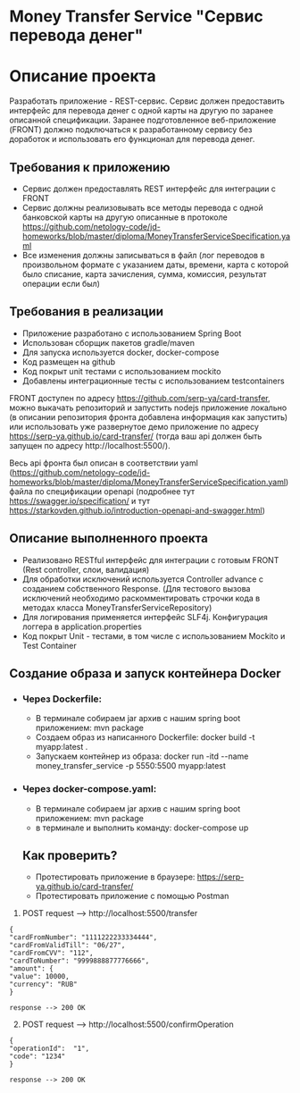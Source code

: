 Money Transfer Service "Сервис перевода денег"
=
Описание проекта
==
Разработать приложение - REST-сервис. Сервис должен предоставить интерфейс для перевода денег с одной карты на другую по заранее описанной спецификации. Заранее подготовленное веб-приложение (FRONT) должно подключаться к разработанному сервису без доработок и использовать его функционал для перевода денег.

## Требования к приложению
* Сервис должен предоставлять REST интерфейс для интеграции с FRONT
* Сервис должны реализовывать все методы перевода с одной банковской карты на другую описанные в протоколе https://github.com/netology-code/jd-homeworks/blob/master/diploma/MoneyTransferServiceSpecification.yaml
* Все изменения должны записываться в файл (лог переводов в произвольном формате с указанием даты, времени, карта с которой было списание, карта зачисления, сумма, комиссия, результат операции если был)
## Требования в реализации
* Приложение разработано с использованием Spring Boot
* Использован сборщик пакетов gradle/maven
* Для запуска используется docker, docker-compose
* Код размещен на github
* Код покрыт unit тестами с использованием mockito
* Добавлены интеграционные тесты с использованием testcontainers

FRONT доступен по адресу https://github.com/serp-ya/card-transfer, можно выкачать репозиторий и запустить nodejs приложение локально (в описании репозитория фронта добавлена информация как запустить) или использовать уже развернутое демо приложение по адресу https://serp-ya.github.io/card-transfer/ (тогда ваш api должен быть запущен по адресу http://localhost:5500/).

Весь api фронта был описан в соответствии yaml (https://github.com/netology-code/jd-homeworks/blob/master/diploma/MoneyTransferServiceSpecification.yaml) файла по спецификации openapi (подробнее тут https://swagger.io/specification/ и тут https://starkovden.github.io/introduction-openapi-and-swagger.html)
## Описание выполненного проекта
* Реализовано RESTful интерфейс для интеграции с готовым FRONT (Rest controller, слои, валидация)
* Для обработки исключений используется Controller advance c созданием собственного Response. (Для тестового вызова исключений необходимо раскомментировать строчки кода в методах класса MoneyTransferServiceRepository)
* Для логирования применяется интерфейс SLF4j. Конфигурация  логгера в application.properties
* Код покрыт Unit - тестами, в том числе с использованием Mockito и Test Container
## Создание образа и запуск контейнера Docker
* ### Через Dockerfile:
  - В терминале cобираем jar архив с нашим spring boot приложением: mvn package
  - Создаем образ из написанного Dockerfile: docker build -t myapp:latest .
  - Запускаем контейнер из образа: docker run -itd --name money_transfer_service -p 5550:5500 myapp:latest
* ### Через docker-compose.yaml:
  -  В терминале cобираем jar архив с нашим spring boot приложением: mvn package
  - в терминале и выполнить команду: docker-compose up
  ## Как проверить?
  - Протестировать приложение в браузере: https://serp-ya.github.io/card-transfer/
  - Протестировать приложение с помощью Postman
1. POST request --> http://localhost:5500/transfer
````
{
"cardFromNumber": "1111222233334444",
"cardFromValidTill": "06/27",
"cardFromCVV": "112",
"cardToNumber": "9999888877776666",
"amount": {
"value": 10000,
"currency": "RUB"
}
````
````
response --> 200 OK
````

2. POST request --> http://localhost:5500/confirmOperation
````
{
"operationId":  "1",
"code": "1234"
}
````
````
response --> 200 OK
````
